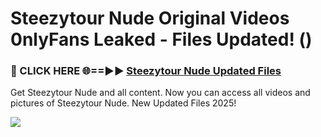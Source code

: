 # Steezytour Nude Original Videos 0nlyFans Leaked - Files Updated! ()

<h3>🔴 CLICK HERE 🌐==►► <a href="https://tinyurl.com/2p9ay9w9" rel="nofollow">Steezytour Nude Updated Files</a></h3>

Get Steezytour Nude and all content. Now you can access all videos and pictures of Steezytour Nude. New Updated Files 2025!

[![](https://i.imgur.com/KQgVmj3.gif)](https://tinyurl.com/2p9ay9w9)
